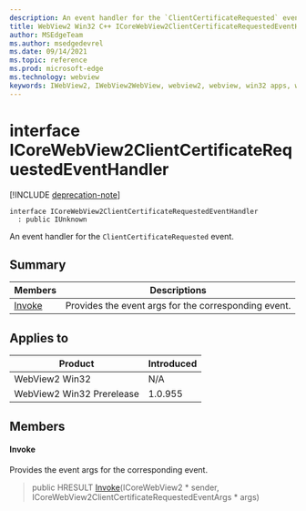 ```yaml
---
description: An event handler for the `ClientCertificateRequested` event.
title: WebView2 Win32 C++ ICoreWebView2ClientCertificateRequestedEventHandler
author: MSEdgeTeam
ms.author: msedgedevrel
ms.date: 09/14/2021
ms.topic: reference
ms.prod: microsoft-edge
ms.technology: webview
keywords: IWebView2, IWebView2WebView, webview2, webview, win32 apps, win32, edge, ICoreWebView2, ICoreWebView2Controller, browser control, edge html, ICoreWebView2ClientCertificateRequestedEventHandler
---
```


# interface ICoreWebView2ClientCertificateRequestedEventHandler

[!INCLUDE [deprecation-note](../includes/deprecation-note.md)]

```
interface ICoreWebView2ClientCertificateRequestedEventHandler
  : public IUnknown
```

An event handler for the `ClientCertificateRequested` event.

## Summary

 Members                        | Descriptions
--------------------------------|---------------------------------------------
[Invoke](#invoke) | Provides the event args for the corresponding event.

## Applies to

Product                         | Introduced
--------------------------------|---------------------------------------------
WebView2 Win32            |    N/A
WebView2 Win32 Prerelease |    1.0.955

## Members

#### Invoke

Provides the event args for the corresponding event.

> public HRESULT [Invoke](#invoke)(ICoreWebView2 * sender, ICoreWebView2ClientCertificateRequestedEventArgs * args)

